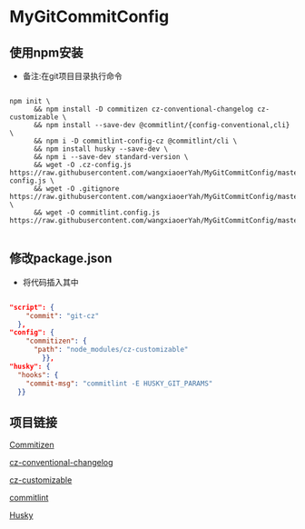 # MyGitCommitConfig

## 使用npm安装
* 备注:在git项目目录执行命令

```shell

npm init \
      && npm install -D commitizen cz-conventional-changelog cz-customizable \
      && npm install --save-dev @commitlint/{config-conventional,cli} \
      && npm i -D commitlint-config-cz @commitlint/cli \
      && npm install husky --save-dev \
      && npm i --save-dev standard-version \
      && wget -O .cz-config.js  https://raw.githubusercontent.com/wangxiaoerYah/MyGitCommitConfig/master/.cz-config.js \
      && wget -O .gitignore https://raw.githubusercontent.com/wangxiaoerYah/MyGitCommitConfig/master/.gitignore.bak \
      && wget -O commitlint.config.js https://raw.githubusercontent.com/wangxiaoerYah/MyGitCommitConfig/master/commitlint.config.js 


```
## 修改package.json
* 将代码插入其中

```json

"script": {
    "commit": "git-cz"
  },
"config": {
    "commitizen": {
      "path": "node_modules/cz-customizable"
        }},
"husky": {
  "hooks": {
    "commit-msg": "commitlint -E HUSKY_GIT_PARAMS"
  }}


```
## 项目链接

[Commitizen](https://github.com/commitizen/cz-cli)

[cz-conventional-changelog](https://github.com/commitizen/cz-conventional-changelog)

[cz-customizable](https://github.com/leonardoanalista/cz-customizable)

[commitlint](https://github.com/conventional-changelog/commitlint)

[Husky](https://github.com/typicode/husky)
